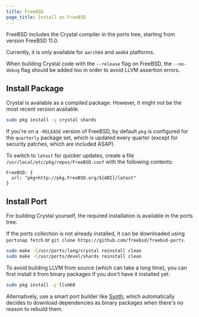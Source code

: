 ```yaml
---
title: FreeBSD
page_title: Install on FreeBSD
---
```


FreeBSD includes the Crystal compiler in the ports tree, starting from version FreeBSD 11.0.

Currently, it is only available for `aarch64` and `amd64` platforms.

When building Crystal code with the `--release` flag on FreeBSD, the `--no-debug` flag should be added too in order to avoid LLVM assertion errors.

## Install Package

Crystal is available as a compiled package. However, it might not be the most recent version available.

```bash
sudo pkg install -y crystal shards
```

If you're on a `-RELEASE` version of FreeBSD, by default `pkg` is configured for the `quarterly` package set, which is updated every quarter (except for security patches, which are included ASAP).

To switch to `latest` for quicker updates, create a file `/usr/local/etc/pkg/repos/FreeBSD.conf` with the following contents:

```ucl
FreeBSD: {
  url: "pkg+http://pkg.FreeBSD.org/${ABI}/latest"
}
```

## Install Port

For building Crystal yourself, the required installation is available in the ports tree.

If the ports collection is not already installed, it can be downloaded using `portsnap fetch` or `git clone https://github.com/freebsd/freebsd-ports`.

```bash
sudo make -C/usr/ports/lang/crystal reinstall clean
sudo make -C/usr/ports/devel/shards reinstall clean
```

To avoid building LLVM from source (which can take a long time), you can first install it from binary packages if you don't have it installed yet:

```bash
sudo pkg install -y llvm60
```

Alternatively, use a smart port builder like [Synth](https://github.com/jrmarino/synth), which automatically decides to download dependencies as binary packages when there's no reason to rebuild them.
